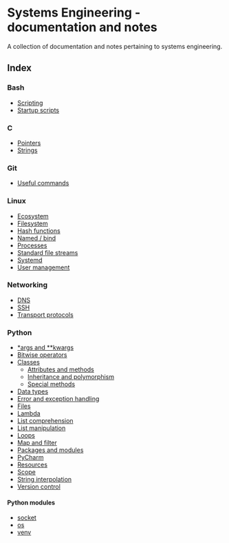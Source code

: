 Systems Engineering - documentation and notes
============================================

A collection of documentation and notes pertaining to systems engineering.

Index
-----

### Bash
- [Scripting](./bash/scripting.md)
- [Startup scripts](./bash/startup.md)

### C
- [Pointers](./c/pointers.md)
- [Strings](./c/strings.md)

### Git
- [Useful commands](./git/commands.md)

### Linux
- [Ecosystem](./linux/ecosystem.md)
- [Filesystem](./linux/filesystem.md)
- [Hash functions](./linux/hash-functions.md)
- [Named / bind](./linux/named.md)
- [Processes](./linux/processes.md)
- [Standard file streams](./linux/file-stream.md)
- [Systemd](./linux/systemd.md)
- [User management](./linux/users.md)

### Networking
- [DNS](./networking/dns.md)
- [SSH](./networking/ssh.md)
- [Transport protocols](./networking/transport.md)

### Python
- [\*args and \**kwargs](./python/args-kwargs.md)
- [Bitwise operators](./python/bitwise.md)
- [Classes](./python/classes/index.md)
  - [Attributes and methods](./python/classes/attributes-methods.md)
  - [Inheritance and polymorphism](./python/classes/inheritance-polymorphism.md)
  - [Special methods](./python/classes/special-methods.md)
- [Data types](./python/data-types.md)
- [Error and exception handling](./python/error.md)
- [Files](./python/files.md)
- [Lambda](./python/lambda.md)
- [List comprehension](./python/list-comprehension.md)
- [List manipulation](./python/list-manipulation.md)
- [Loops](./python/loops.md)
- [Map and filter](./python/map-filter.md)
- [Packages and modules](./python/packages-modules.md)
- [PyCharm](./python/pycharm.md)
- [Resources](./python/resources.md)
- [Scope](./python/scope.md)
- [String interpolation](./python/string-interpolation.md)
- [Version control](./python/version-control.md)

#### Python modules
- [socket](./python/modules/socket.md)
- [os](./python/modules/os.md)
- [venv](./python/modules/venv.md)
